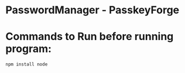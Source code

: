 # PasswordManager - PasskeyForge
# Commands to Run before running program:

```
npm install node
```
